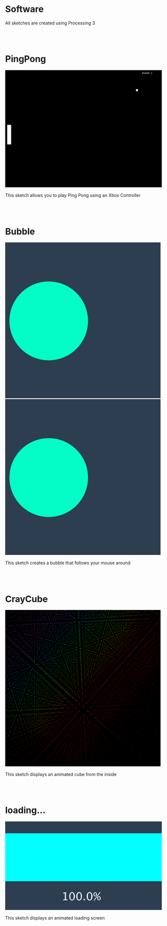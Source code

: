 # Software
All sketches are created using Processing 3
<br><br><br><br>



# PingPong
![PingPong](/img/PingPong.png)

This sketch allows you to play Ping Pong using an Xbox Controller
<br><br><br><br>



# Bubble
<img src="/img/Bubble.png" width="500"><img src="/img/Bubble2.png" width="500">

This sketch creates a bubble that follows your mouse around
<br><br><br><br>




# CrayCube
<img src="/img/CrayCube.png" width="500">

This sketch displays an animated cube from the inside
<br><br><br><br>



# loading...
<img src="/img/loading...png" width="600">

This sketch displays an animated loading screen
<br><br><br><br>
